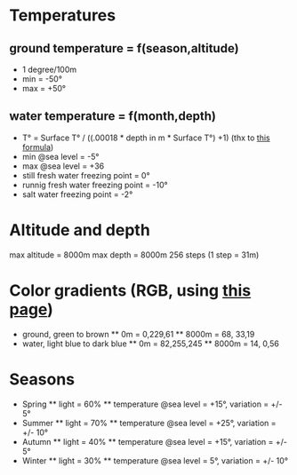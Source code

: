 # Temperatures
## ground temperature = f(season,altitude)
* 1 degree/100m
* min = -50°
* max = +50°

## water temperature = f(month,depth)
* T° = Surface T° / ((.00018 * depth in m * Surface T°) +1) (thx to [this formula](http://residualanalysis.blogspot.fr/2010/02/temperature-of-ocean-water-at-given.html))
* min @sea level = -5°
* max @sea level = +36
* still fresh water freezing point = 0°
* runnig fresh water freezing point = -10°
* salt water freezing point = -2°

# Altitude and depth
max altitude = 8000m
max depth    = 8000m
256 steps (1 step = 31m)

# Color gradients (RGB, using [this page](http://www.perbang.dk/rgbgradient/))
* ground, green to brown
**    0m =  0,229,61
** 8000m = 68, 33,19
* water, light blue to dark blue
**    0m = 82,255,245
** 8000m = 14,  0,56

# Seasons
* Spring
** light = 60%
** temperature @sea level = +15°, variation = +/- 5°
* Summer
** light = 70%
** temperature @sea level = +25°, variation = +/- 10°
* Autumn
** light = 40%
** temperature @sea level = +15°, variation = +/- 5°
* Winter
** light = 30%
** temperature @sea level = 5°, variation = +/- 10°